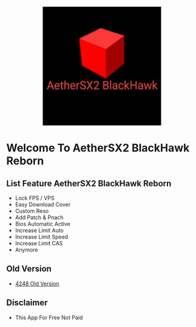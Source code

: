 <p align="center">
  <img width="312" height="312" src="/.github/assets/logo_light.png">
</p>

# Welcome To AetherSX2 BlackHawk Reborn

## List Feature AetherSX2 BlackHawk Reborn
* Lock FPS / VPS
* Easy Download Cover
* Custom Reso
* Add Patch & Pnach
* Bios Automatic Active
* Increase Limit Auto
* Increase Limit Speed
* Increase Limit CAS
* Anymore

## Old Version
* [4248 Old Version](https://pastelink.net/l0jfla2j)

## Disclaimer
* This App For Free Not Paid
